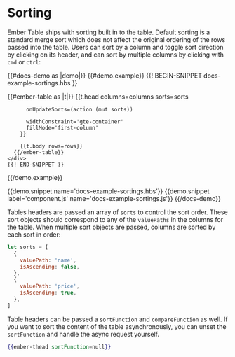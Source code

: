 # Sorting

Ember Table ships with sorting built in to the table. Default sorting is a
standard merge sort which does not affect the original ordering of the rows
passed into the table. Users can sort by a column and toggle sort direction by
clicking on its header, and can sort by multiple columns by clicking with `cmd`
or `ctrl`:

{{#docs-demo as |demo|}}
  {{#demo.example}}
    {{! BEGIN-SNIPPET docs-example-sortings.hbs }}
    <div class="demo-container">
      {{#ember-table as |t|}}
        {{t.head
          columns=columns
          sorts=sorts

          onUpdateSorts=(action (mut sorts))

          widthConstraint='gte-container'
          fillMode='first-column'
        }}

        {{t.body rows=rows}}
      {{/ember-table}}
    </div>
    {{! END-SNIPPET }}
  {{/demo.example}}

  {{demo.snippet name='docs-example-sortings.hbs'}}
  {{demo.snippet label='component.js' name='docs-example-sortings.js'}}
{{/docs-demo}}

Tables headers are passed an array of `sorts` to control the sort order. These
sort objects should correspond to any of the `valuePaths` in the columns for the
table. When multiple sort objects are passed, columns are sorted by each sort
in order:

```js
let sorts = [
  {
    valuePath: 'name',
    isAscending: false,
  },
  {
    valuePath: 'price',
    isAscending: true,
  },
]
```

Table headers can be passed a `sortFunction` and `compareFunction` as well. If
you want to sort the content of the table asynchronously, you can unset the
`sortFunction` and handle the async request yourself.

```hbs
{{ember-thead sortFunction=null}}
```

